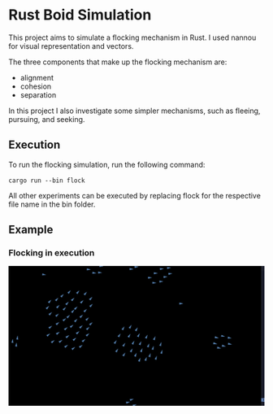 # Rust Boid Simulation

This project aims to simulate a flocking mechanism in Rust. I used nannou for visual representation and vectors.

The three components that make up the flocking mechanism are:

- alignment
- cohesion
- separation

In this project I also investigate some simpler mechanisms, such as fleeing, pursuing, and seeking.

## Execution

To run the flocking simulation, run the following command:

```
cargo run --bin flock
```

All other experiments can be executed by replacing flock for the respective file name in the bin folder.

## Example
### Flocking in execution
![Image example of flocing in execution](./media_examples/flocking.png)
